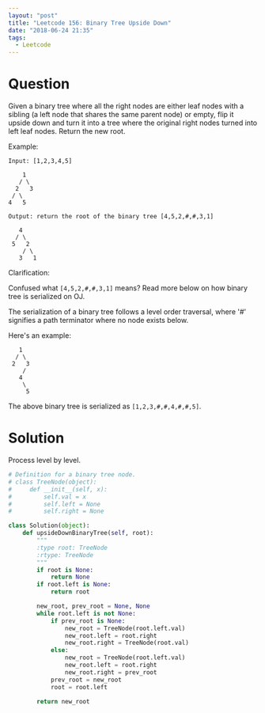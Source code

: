 ```yaml
---
layout: "post"
title: "Leetcode 156: Binary Tree Upside Down"
date: "2018-06-24 21:35"
tags:
  - Leetcode
---
```


# Question
Given a binary tree where all the right nodes are either leaf nodes with a sibling (a left node that shares the same parent node) or empty, flip it upside down and turn it into a tree where the original right nodes turned into left leaf nodes. Return the new root.

Example:
```
Input: [1,2,3,4,5]

    1
   / \
  2   3
 / \
4   5

Output: return the root of the binary tree [4,5,2,#,#,3,1]

   4
  / \
 5   2
    / \
   3   1  
```

Clarification:

Confused what `[4,5,2,#,#,3,1]` means? Read more below on how binary tree is serialized on OJ.

The serialization of a binary tree follows a level order traversal, where '#' signifies a path terminator where no node exists below.

Here's an example:

```
   1
  / \
 2   3
    /
   4
    \
     5
```

The above binary tree is serialized as `[1,2,3,#,#,4,#,#,5]`.

# Solution
Process level by level.

```python
# Definition for a binary tree node.
# class TreeNode(object):
#     def __init__(self, x):
#         self.val = x
#         self.left = None
#         self.right = None

class Solution(object):
    def upsideDownBinaryTree(self, root):
        """
        :type root: TreeNode
        :rtype: TreeNode
        """
        if root is None:
            return None
        if root.left is None:
            return root

        new_root, prev_root = None, None
        while root.left is not None:
            if prev_root is None:
                new_root = TreeNode(root.left.val)
                new_root.left = root.right
                new_root.right = TreeNode(root.val)
            else:
                new_root = TreeNode(root.left.val)
                new_root.left = root.right
                new_root.right = prev_root
            prev_root = new_root
            root = root.left

        return new_root
```
